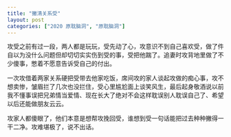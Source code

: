 ```yaml
---
title: "撇清关系受"
layout: post
categories: ["2020 原耽脑洞", "原耽脑洞"]
---
```

攻受之前有过一段，两人都是玩玩，受先动了心，攻意识不到自己喜欢受，做了件自以为没什么问题但却切切实实伤到受的事，受把他踹了。追妻时攻背地里做了不少傻事，憋着不愿意告诉受自己的付出。

一次攻借着两家关系硬把受带去他家吃饭，席间攻的家人谈起攻做的痴心事，攻不想卖惨，皱眉拦了几次也没拦住，受心里尴尬面上谈笑风生，最后起身敬酒说以前我不懂事误把兄弟情当爱情、现在长大了绝对不会这样耽误别人耽误自己了、希望以后还能做朋友云云。

攻家人都傻眼了，他们本意是想帮攻挽回受，谁想到受一句话能把过去种种撇得一干二净。攻难堪极了，说不出话。
